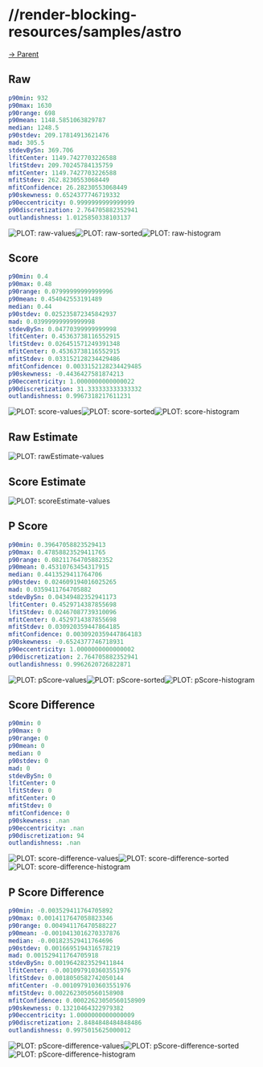 
# //render-blocking-resources/samples/astro

[→ Parent](../..)


## Raw


```yaml
p90min: 932
p90max: 1630
p90range: 698
p90mean: 1148.5851063829787
median: 1248.5
p90stdev: 209.17814913621476
mad: 305.5
stdevBySn: 369.706
lfitCenter: 1149.7427703226588
lfitStdev: 209.70245784135759
mfitCenter: 1149.7427703226588
mfitStdev: 262.8230553068449
mfitConfidence: 26.28230553068449
p90skewness: 0.6524377746719332
p90eccentricity: 0.9999999999999999
p90discretization: 2.764705882352941
outlandishness: 1.0125850338103137

```

![PLOT: raw-values](./raw/values.svg)![PLOT: raw-sorted](./raw/sorted.svg)![PLOT: raw-histogram](./raw/histogram.svg)
## Score


```yaml
p90min: 0.4
p90max: 0.48
p90range: 0.07999999999999996
p90mean: 0.454042553191489
median: 0.44
p90stdev: 0.025235872345842937
mad: 0.03999999999999998
stdevBySn: 0.04770399999999998
lfitCenter: 0.45363738116552915
lfitStdev: 0.026451571249391348
mfitCenter: 0.45363738116552915
mfitStdev: 0.033152128234429486
mfitConfidence: 0.0033152128234429485
p90skewness: -0.4436427581874213
p90eccentricity: 1.0000000000000022
p90discretization: 31.333333333333332
outlandishness: 0.9967318217611231

```

![PLOT: score-values](./score/values.svg)![PLOT: score-sorted](./score/sorted.svg)![PLOT: score-histogram](./score/histogram.svg)
## Raw Estimate

![PLOT: rawEstimate-values](./rawEstimate/values.svg)
## Score Estimate

![PLOT: scoreEstimate-values](./scoreEstimate/values.svg)
## P Score


```yaml
p90min: 0.39647058823529413
p90max: 0.47858823529411765
p90range: 0.08211764705882352
p90mean: 0.45310763454317915
median: 0.4413529411764706
p90stdev: 0.024609194016025265
mad: 0.0359411764705882
stdevBySn: 0.04349482352941173
lfitCenter: 0.4529714387855698
lfitStdev: 0.02467087739310096
mfitCenter: 0.4529714387855698
mfitStdev: 0.030920359447864185
mfitConfidence: 0.0030920359447864183
p90skewness: -0.6524377746718931
p90eccentricity: 1.0000000000000002
p90discretization: 2.764705882352941
outlandishness: 0.9962620726822871

```

![PLOT: pScore-values](./pScore/values.svg)![PLOT: pScore-sorted](./pScore/sorted.svg)![PLOT: pScore-histogram](./pScore/histogram.svg)
## Score Difference


```yaml
p90min: 0
p90max: 0
p90range: 0
p90mean: 0
median: 0
p90stdev: 0
mad: 0
stdevBySn: 0
lfitCenter: 0
lfitStdev: 0
mfitCenter: 0
mfitStdev: 0
mfitConfidence: 0
p90skewness: .nan
p90eccentricity: .nan
p90discretization: 94
outlandishness: .nan

```

![PLOT: score-difference-values](./score-difference/values.svg)![PLOT: score-difference-sorted](./score-difference/sorted.svg)![PLOT: score-difference-histogram](./score-difference/histogram.svg)
## P Score Difference


```yaml
p90min: -0.003529411764705892
p90max: 0.0014117647058823346
p90range: 0.004941176470588227
p90mean: -0.0010413016270337876
median: -0.001823529411764696
p90stdev: 0.0016695194316578219
mad: 0.001529411764705918
stdevBySn: 0.0019642823529411844
lfitCenter: -0.0010979103603551976
lfitStdev: 0.0018050582742050144
mfitCenter: -0.0010979103603551976
mfitStdev: 0.0022623050560158908
mfitConfidence: 0.00022623050560158909
p90skewness: 0.13210464322979382
p90eccentricity: 1.0000000000000009
p90discretization: 2.8484848484848486
outlandishness: 0.9975015625000012

```

![PLOT: pScore-difference-values](./pScore-difference/values.svg)![PLOT: pScore-difference-sorted](./pScore-difference/sorted.svg)![PLOT: pScore-difference-histogram](./pScore-difference/histogram.svg)